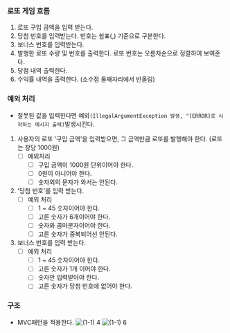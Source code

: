 ### 로또 게임 흐름
1. 로또 구입 금액을 입력 받는다.
2. 당첨 번호를 입력받는다. 번호는 쉼표(,) 기준으로 구분한다.
3. 보너스 번호를 입력받는다.
4. 발행한 로또 수량 및 번호를 출력한다. 로또 번호는 오름차순으로 정렬하여 보여준다.
5. 당첨 내역 출력한다.
6. 수익률 내역을 출력한다. (소수점 둘째자리에서 반올림)

### 예외 처리
- 잘못된 값을 입력한다면 예외`(IllegalArgumentException 발생, "[ERROR]로 시작하는 메시지 출력)`발생시킨다.
1. 사용자의 로또 '구입 금액'을 입력받으면, 그 금액만큼 로또를 발행해야 한다. (로또는 장당 1000원)
    - [ ] 예외처리
        - [ ] 구입 금액이 1000원 단위이어야 한다.
        - [ ] 0원이 아니어야 한다.
        - [ ] 숫자외의 문자가 와서는 안된다.

2. '당첨 번호'를 입력 받는다.
    - [ ] 예외 처리
        - [ ] 1 ~ 45 숫자이어야 한다.
        - [ ] 고른 숫자가 6개이어야 한다.
        - [ ] 숫자와 콤마문자이어야 한다.
        - [ ] 고른 숫자가 중복되어선 안된다.

3. 보너스 번호를 입력 받는다.
    - [ ] 예외 처리
        - [ ] 1 ~ 45 숫자이어야 한다.
        - [ ] 고른 숫자가 1개 이어야 한다.
        - [ ] 숫자만 입력받아야 한다.
        - [ ] 고른 숫자가 당첨 번호에 없어야 한다.

### 구조
- MVC패턴을 적용한다.
![(1-1) 4](https://user-images.githubusercontent.com/67992469/201466230-032431ba-090f-478d-a713-cfb5a2969c5e.jpg)
![(1-1) 6](https://user-images.githubusercontent.com/67992469/201466244-87c9fdb1-62ab-43dd-a6b5-8663056ba995.jpg)

